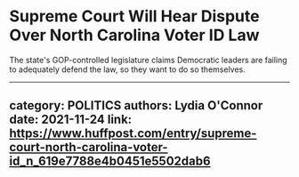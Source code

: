 # Supreme Court Will Hear Dispute Over North Carolina Voter ID Law

The state's GOP-controlled legislature claims Democratic leaders are failing to adequately defend the law, so they want to do so themselves.

---
category: POLITICS
authors: Lydia O'Connor
date: 2021-11-24
link: https://www.huffpost.com/entry/supreme-court-north-carolina-voter-id_n_619e7788e4b0451e5502dab6
---
